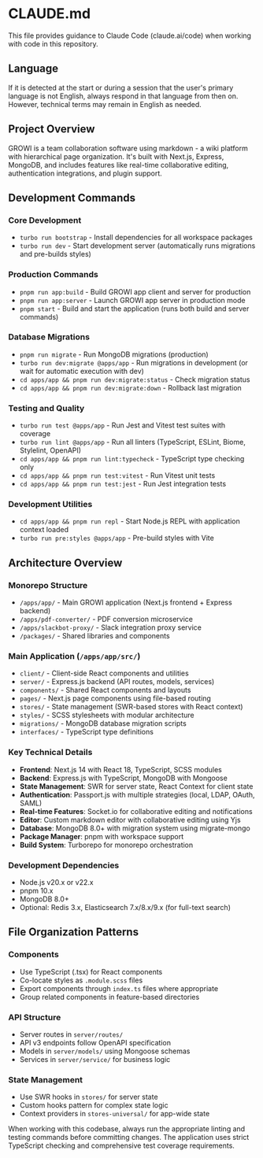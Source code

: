 # CLAUDE.md

This file provides guidance to Claude Code (claude.ai/code) when working with code in this repository.

## Language

If it is detected at the start or during a session that the user's primary language is not English, always respond in that language from then on. However, technical terms may remain in English as needed.

## Project Overview

GROWI is a team collaboration software using markdown - a wiki platform with hierarchical page organization. It's built with Next.js, Express, MongoDB, and includes features like real-time collaborative editing, authentication integrations, and plugin support.

## Development Commands

### Core Development
- `turbo run bootstrap` - Install dependencies for all workspace packages
- `turbo run dev` - Start development server (automatically runs migrations and pre-builds styles)

### Production Commands
- `pnpm run app:build` - Build GROWI app client and server for production
- `pnpm run app:server` - Launch GROWI app server in production mode
- `pnpm start` - Build and start the application (runs both build and server commands)

### Database Migrations
- `pnpm run migrate` - Run MongoDB migrations (production)
- `turbo run dev:migrate @apps/app` - Run migrations in development (or wait for automatic execution with dev)
- `cd apps/app && pnpm run dev:migrate:status` - Check migration status
- `cd apps/app && pnpm run dev:migrate:down` - Rollback last migration

### Testing and Quality
- `turbo run test @apps/app` - Run Jest and Vitest test suites with coverage
- `turbo run lint @apps/app` - Run all linters (TypeScript, ESLint, Biome, Stylelint, OpenAPI)
- `cd apps/app && pnpm run lint:typecheck` - TypeScript type checking only
- `cd apps/app && pnpm run test:vitest` - Run Vitest unit tests
- `cd apps/app && pnpm run test:jest` - Run Jest integration tests

### Development Utilities  
- `cd apps/app && pnpm run repl` - Start Node.js REPL with application context loaded
- `turbo run pre:styles @apps/app` - Pre-build styles with Vite

## Architecture Overview

### Monorepo Structure
- `/apps/app/` - Main GROWI application (Next.js frontend + Express backend)
- `/apps/pdf-converter/` - PDF conversion microservice
- `/apps/slackbot-proxy/` - Slack integration proxy service
- `/packages/` - Shared libraries and components

### Main Application (`/apps/app/src/`)
- `client/` - Client-side React components and utilities
- `server/` - Express.js backend (API routes, models, services)  
- `components/` - Shared React components and layouts
- `pages/` - Next.js page components using file-based routing
- `stores/` - State management (SWR-based stores with React context)
- `styles/` - SCSS stylesheets with modular architecture
- `migrations/` - MongoDB database migration scripts
- `interfaces/` - TypeScript type definitions

### Key Technical Details
- **Frontend**: Next.js 14 with React 18, TypeScript, SCSS modules
- **Backend**: Express.js with TypeScript, MongoDB with Mongoose
- **State Management**: SWR for server state, React Context for client state
- **Authentication**: Passport.js with multiple strategies (local, LDAP, OAuth, SAML)
- **Real-time Features**: Socket.io for collaborative editing and notifications
- **Editor**: Custom markdown editor with collaborative editing using Yjs
- **Database**: MongoDB 8.0+ with migration system using migrate-mongo
- **Package Manager**: pnpm with workspace support
- **Build System**: Turborepo for monorepo orchestration

### Development Dependencies
- Node.js v20.x or v22.x
- pnpm 10.x  
- MongoDB 8.0+
- Optional: Redis 3.x, Elasticsearch 7.x/8.x/9.x (for full-text search)

## File Organization Patterns

### Components
- Use TypeScript (.tsx) for React components
- Co-locate styles as `.module.scss` files
- Export components through `index.ts` files where appropriate
- Group related components in feature-based directories

### API Structure
- Server routes in `server/routes/`
- API v3 endpoints follow OpenAPI specification
- Models in `server/models/` using Mongoose schemas
- Services in `server/service/` for business logic

### State Management
- Use SWR hooks in `stores/` for server state
- Custom hooks pattern for complex state logic
- Context providers in `stores-universal/` for app-wide state

When working with this codebase, always run the appropriate linting and testing commands before committing changes. The application uses strict TypeScript checking and comprehensive test coverage requirements.